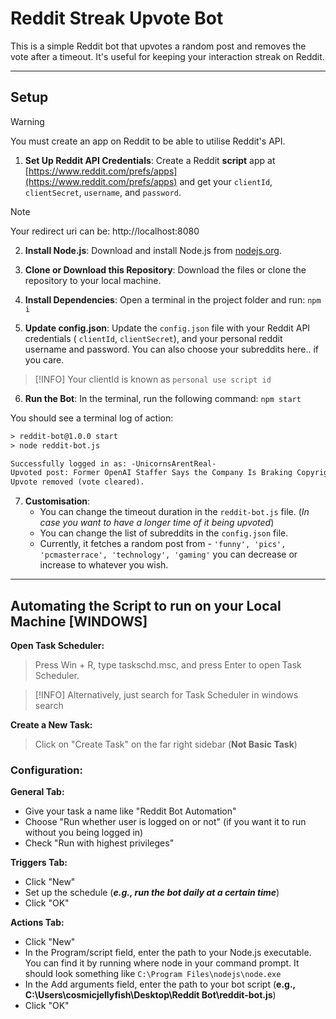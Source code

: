 # Reddit Streak Upvote Bot

This is a simple Reddit bot that upvotes a random post and removes the vote after a timeout. It's useful for keeping your interaction streak on Reddit.

---



## Setup
>[!WARNING]
> You must create an app on Reddit to be able to utilise Reddit's API.

1. **Set Up Reddit API Credentials**:
    Create a Reddit **script** app at [https://www.reddit.com/prefs/apps](https://www.reddit.com/prefs/apps) and get your `clientId`, `clientSecret`, `username`, and `password`.





>[!NOTE]
> Your redirect uri can be: http://localhost:8080


2. **Install Node.js**:
   Download and install Node.js from [nodejs.org](https://nodejs.org/).

3. **Clone or Download this Repository**:
   Download the files or clone the repository to your local machine.

4. **Install Dependencies**:
   Open a terminal in the project folder and run: `npm i`

5. **Update config.json**:
    Update the `config.json` file with your Reddit API credentials ( `clientId`, `clientSecret`), and your personal reddit username and password. You can also choose your subreddits here.. if you care.

>[!INFO]
> Your clientId is known as `personal use script id`


6. **Run the Bot**:
    In the terminal, run the following command: `npm start`

You should see a terminal log of action:

```txt
> reddit-bot@1.0.0 start
> node reddit-bot.js

Successfully logged in as: -UnicornsArentReal-
Upvoted post: Former OpenAI Staffer Says the Company Is Braking Copyright Law and Destroying the Internet from subreddit: r/technology
Upvote removed (vote cleared).
```

7. **Customisation**:
   - You can change the timeout duration in the `reddit-bot.js` file. (*In case you want to have a longer time of it being upvoted*)
   - You can change the list of subreddits in the `config.json` file.    
   - Currently, it fetches a random post from - `'funny', 'pics', 'pcmasterrace', 'technology', 'gaming'` you can decrease or increase to whatever you wish.


---
## Automating the Script to run on your Local Machine [WINDOWS]


**Open Task Scheduler:**
> Press Win + R, type taskschd.msc, and press Enter to open Task Scheduler.

>[!INFO]
> Alternatively, just search for Task Scheduler in windows search


**Create a New Task:**
> Click on "Create Task" on the far right sidebar (**Not Basic Task**)


### Configuration:

**General Tab:**
- Give your task a name like "Reddit Bot Automation"
- Choose "Run whether user is logged on or not" (if you want it to run without you being logged in)
- Check "Run with highest privileges"

**Triggers Tab:**
- Click "New"
- Set up the schedule (***e.g., run the bot daily at a certain time***)
- Click "OK"

**Actions Tab:**
- Click "New"
- In the Program/script field, enter the path to your Node.js executable. You can find it by running where node in your command prompt. It should look something like `C:\Program Files\nodejs\node.exe`
- In the Add arguments field, enter the path to your bot script (**e.g., C:\Users\cosmicjellyfish\Desktop\Reddit Bot\reddit-bot.js**)
- Click "OK"

